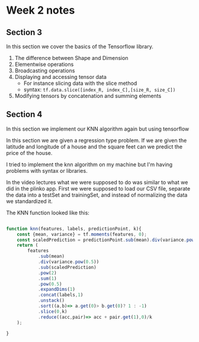 # Week 2 notes

## Section 3

In this section we cover the basics of the Tensorflow library.

1. The difference between Shape and Dimension
2. Elementwise operations
3. Broadcasting operations
4. Displaying and accessing tensor data
    * For instance slicing data with the slice method
    * syntax: `tf.data.slice([index_R, index_C],[size_R, size_C])`
5. Modifying tensors by concatenation and summing elements

## Section 4

In this section we implement our KNN algorithm again but using tensorflow

In this section we are given a regression type problem. If we are given the latitude and longitude of a house and the square feet can we predict the price of the house.

I tried to implement the knn algorithm on my machine but I'm having problems with syntax or libraries.

In the video lectures what we were supposed to do was similar to what we did in the plinko app. First we were supposed to load our CSV file, separate the data into a testSet and trainingSet, and instead of normalizing the data we standardized it.

The KNN function looked like this:

```javascript

function knn(features, labels, predictionPoint, k){
    const {mean, variance} = tf.moments(features, 0);
    const scaledPrediction = predictionPoint.sub(mean).div(variance.pow(0.5));
    return (
        features
            .sub(mean)
            .div(variance.pow(0.5))
            .sub(scaledPrediction)
            .pow(2)
            .sum(1)
            .pow(0.5)
            .expandDims(1)
            .concat(labels,1)
            .unstack()
            .sort((a,b)=> a.get(0)> b.get(0)? 1 : -1)
            .slice(0,k)
            .reduce((acc,pair)=> acc + pair.get(1),0)/k
    );
    
}
```
